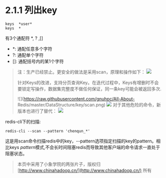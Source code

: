 # 2.1.1	列出key
    keys  *user*
    keys  *

有3个通配符 *, ? ,[]
- *: 通配任意多个字符
- ?: 通配单个字符
- []: 通配括号内的某1个字符

> 注：生产已经禁止。更安全的做法是采用scan，原理和操作如下：
> ![](https://raw.githubusercontent.com/gnuhpc/All-About-Redis/master/DataStructure/key/scan-intro.png)
> 
> 针对Keys的改进，支持分页查询Key。在迭代过程中，Keys有增删时不会要锁定写操作，数据集完整度不做任何保证，同一条key可能会被返回多次.
> 
> ![](https://raw.githubusercontent.com/gnuhpc/All-About-
Redis/master/DataStructure/key/scan.png)
> ![](https://raw.githubusercontent.com/gnuhpc/All-About-Redis/master/DataStructure/key/scan-compare.png)
> 对于其他危险的命令，新版本也进行了替代：
> ![](https://raw.githubusercontent.com/gnuhpc/All-About-Redis/master/DataStructure/key/scan-other.png)



redis-cli下的扫描:
    
    redis-cli --scan --pattern 'chenqun_*'
    

这是用scan命令扫描redis中的key，--pattern选项指定扫描的key的pattern。相比keys *pattern*模式,不会长时间阻塞redis而导致其他客户端的命令请求一直处于阻塞状态。

> 本页中采用了小象学院的两张片子，版权归 [http://www.chinahadoop.cn/](http://www.chinahadoop.cn/) 所有
